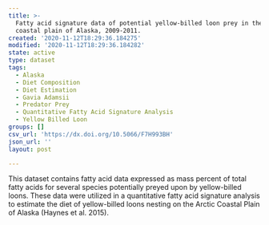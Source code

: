```yaml
---
title: >-
  Fatty acid signature data of potential yellow-billed loon prey in the Arctic
  coastal plain of Alaska, 2009-2011.
created: '2020-11-12T18:29:36.184275'
modified: '2020-11-12T18:29:36.184282'
state: active
type: dataset
tags:
  - Alaska
  - Diet Composition
  - Diet Estimation
  - Gavia Adamsii
  - Predator Prey
  - Quantitative Fatty Acid Signature Analysis
  - Yellow Billed Loon
groups: []
csv_url: 'https://dx.doi.org/10.5066/F7H993BH'
json_url: ''
layout: post

---
```

This dataset contains fatty acid data expressed as mass percent of total fatty acids for several species potentially preyed upon by yellow-billed loons. These data were utilized in a quantitative fatty acid signature analysis to estimate the diet of yellow-billed loons nesting on the Arctic Coastal Plain of Alaska (Haynes et al. 2015).
